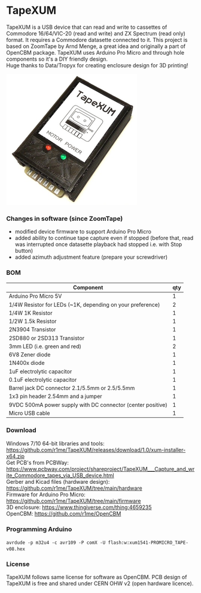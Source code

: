# TapeXUM
TapeXUM is a USB device that can read and write to cassettes of Commodore 16/64/VIC-20 (read and write) and ZX Spectrum (read only) format. It requires a Commodore datasette connected to it. This project is based on ZoomTape by Arnd Menge, a great idea and originally a part of OpenCBM package. TapeXUM uses Arduino Pro Micro and through hole components so it's a DIY friendly design.  
Huge thanks to Data/Tropyx for creating enclosure design for 3D printing!  

![TapeXUM in case](assets/tapexum_in_case.jpg)

### Changes in software (since ZoomTape)
- modified device firmware to support Arduino Pro Micro
- added ability to continue tape capture even if stopped (before that, read was interrupted once datasette playback had stopped i.e. with Stop button)
- added azimuth adjustment feature (prepare your screwdriver)

### BOM
| Component  | qty |
| ------------- | ------------- |
| Arduino Pro Micro 5V | 1 |
| 1/4W Resistor for LEDs (~1K, depending on your preference) | 2 |
| 1/4W 1K Resistor | 1 |
| 1/2W 1.5k Resistor | 1 |
| 2N3904 Transistor | 1 |
| 2SD880 or 2SD313 Transistor | 1 |
| 3mm LED (i.e. green and red) | 2 |
| 6V8 Zener diode | 1 |
| 1N400x diode | 1 |
| 1uF electrolytic capacitor | 1 |
| 0.1uF electrolytic capacitor | 1 |
| Barrel jack DC connector 2.1/5.5mm or 2.5/5.5mm | 1 |
| 1x3 pin header 2.54mm and a jumper | 1 |
| 9VDC 500mA power supply with DC connector (center positive) | 1 |
| Micro USB cable | 1 |

### Download
Windows 7/10 64-bit libraries and tools: https://github.com/r1me/TapeXUM/releases/download/1.0/xum-installer-x64.zip  
Get PCB's from PCBWay: https://www.pcbway.com/project/shareproject/TapeXUM___Capture_and_write_Commodore_tapes_via_USB_device.html   
Gerber and Kicad files (hardware design): https://github.com/r1me/TapeXUM/tree/main/hardware  
Firmware for Arduino Pro Micro: https://github.com/r1me/TapeXUM/tree/main/firmware  
3D enclosure: https://www.thingiverse.com/thing:4659235  
OpenCBM: https://github.com/r1me/OpenCBM  

### Programming Arduino
`avrdude -p m32u4 -c avr109 -P comX -U flash:w:xum1541-PROMICRO_TAPE-v08.hex`

### License
TapeXUM follows same license for software as OpenCBM. PCB design of TapeXUM is free and shared under CERN OHW v2 (open hardware licence).
